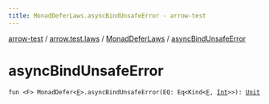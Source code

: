 ```yaml
---
title: MonadDeferLaws.asyncBindUnsafeError - arrow-test
---
```


[arrow-test](../../index.html) / [arrow.test.laws](../index.html) / [MonadDeferLaws](index.html) / [asyncBindUnsafeError](./async-bind-unsafe-error.html)

# asyncBindUnsafeError

`fun <F> MonadDefer<`[`F`](async-bind-unsafe-error.html#F)`>.asyncBindUnsafeError(EQ: Eq<Kind<`[`F`](async-bind-unsafe-error.html#F)`, `[`Int`](https://kotlinlang.org/api/latest/jvm/stdlib/kotlin/-int/index.html)`>>): `[`Unit`](https://kotlinlang.org/api/latest/jvm/stdlib/kotlin/-unit/index.html)